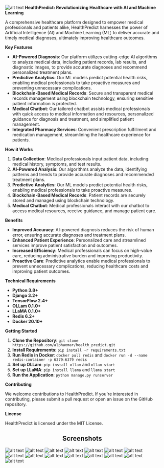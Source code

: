 ![alt text](https://github.com/alphaomar/health_predict/blob/version1/screenshot/dgirls.jpeg?raw=true)
**HealthPredict: Revolutionizing Healthcare with AI and Machine Learning**

A comprehensive healthcare platform designed to empower medical professionals and patients alike, HealthPredict harnesses the power of Artificial Intelligence (AI) and Machine Learning (ML) to deliver accurate and timely medical diagnoses, ultimately improving healthcare outcomes.

**Key Features**

*   **AI-Powered Diagnosis**: Our platform utilizes cutting-edge AI algorithms to analyze medical data, including patient records, lab results, and diagnostic images, to provide accurate diagnoses and recommend personalized treatment plans.
*   **Predictive Analytics**: Our ML models predict potential health risks, enabling medical professionals to take proactive measures and preventing unnecessary complications.
*   **Blockchain-Based Medical Records**: Secure and transparent medical records management using blockchain technology, ensuring sensitive patient information is protected.
*   **Medical Chatbot**: Our tailored chatbot assists medical professionals with quick access to medical information and resources, personalized guidance for diagnosis and treatment, and simplified patient management.
*   **Integrated Pharmacy Services**: Convenient prescription fulfillment and medication management, streamlining the healthcare experience for patients.

**How it Works**

1.  **Data Collection**: Medical professionals input patient data, including medical history, symptoms, and test results.
2.  **AI-Powered Analysis**: Our algorithms analyze the data, identifying patterns and trends to provide accurate diagnoses and recommended treatment plans.
3.  **Predictive Analytics**: Our ML models predict potential health risks, enabling medical professionals to take proactive measures.
4.  **Blockchain-Based Medical Records**: Patient records are securely stored and managed using blockchain technology.
5.  **Medical Chatbot**: Medical professionals interact with our chatbot to access medical resources, receive guidance, and manage patient care.

**Benefits**

*   **Improved Accuracy**: AI-powered diagnosis reduces the risk of human error, ensuring accurate diagnoses and treatment plans.
*   **Enhanced Patient Experience**: Personalized care and streamlined services improve patient satisfaction and outcomes.
*   **Increased Efficiency**: Medical professionals can focus on high-value care, reducing administrative burden and improving productivity.
*   **Proactive Care**: Predictive analytics enable medical professionals to prevent unnecessary complications, reducing healthcare costs and improving patient outcomes.

**Technical Requirements**

*   **Python 3.8+**
*   **Django 3.2+**
*   **TensorFlow 2.4+**
*   **OLLam 0.1.0+**
*   **LLaMA 0.1.0+**
*   **Redis 6.2+**
*   **Docker 20.10+**

**Getting Started**

1.  **Clone the Repository**: `git clone https://github.com/alphaomar/health_predict.git`
2.  **Install Requirements**: `pip install -r requirements.txt`
3.  **Run Redis in Docker**: `docker pull redis` and `docker run -d --name redis-container -p 6379:6379 redis`
4.  **Set up OLLam**: `pip install ollam` and `ollam start`
5.  **Set up LLaMA**: `pip install llama` and `llama start`
6.  **Run the Application**: `python manage.py runserver`

**Contributing**

We welcome contributions to HealthPredict. If you're interested in contributing, please submit a pull request or open an issue on the GitHub repository.

**License**

HealthPredict is licensed under the MIT License.

## <center> Screenshots
![alt text](https://github.com/alphaomar/health_predict/blob/version1/screenshot/Capture1.PNG?raw=true)
![alt text](https://github.com/alphaomar/health_predict/blob/version1/screenshot/Capture2.PNG?raw=true)
![alt text](https://github.com/alphaomar/health_predict/blob/version1/screenshot/Capture3.PNG?raw=true)
![alt text](https://github.com/alphaomar/health_predict/blob/version1/screenshot/Capture4.PNG?raw=true)
![alt text](https://github.com/alphaomar/health_predict/blob/version1/screenshot/Capture5.PNG?raw=true)
![alt text](https://github.com/alphaomar/health_predict/blob/version1/screenshot/Capture6.PNG?raw=true)
![alt text](https://github.com/alphaomar/health_predict/blob/version1/screenshot/Capture7.PNG?raw=true)
![alt text](https://github.com/alphaomar/health_predict/blob/version1/screenshot/Capture8.PNG?raw=true)
![alt text](https://github.com/alphaomar/health_predict/blob/version1/screenshot/Capture9.PNG?raw=true)
![alt text](https://github.com/alphaomar/health_predict/blob/version1/screenshot/Capture10.JPG?raw=true)
![alt text](https://github.com/alphaomar/health_predict/blob/version1/screenshot/Capture11.JPG?raw=true)
![alt text](https://github.com/alphaomar/health_predict/blob/version1/screenshot/Capture12.JPG?raw=true)
![alt text](https://github.com/alphaomar/health_predict/blob/version1/screenshot/Capture13.JPG?raw=true)
![alt text](https://github.com/alphaomar/health_predict/blob/version1/screenshot/Capture14.JPG?raw=true)
![alt text](https://github.com/alphaomar/health_predict/blob/version1/screenshot/Capture15.JPG?raw=true)



